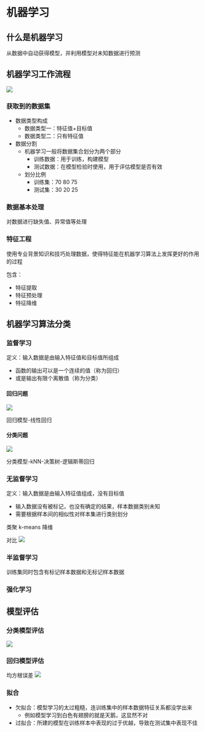 # 机器学习
## 什么是机器学习
从数据中自动获得模型，并利用模型对未知数据进行预测

## 机器学习工作流程
<img src="./imgs/机器学习1.png">

### 获取到的数据集
- 数据类型构成
  - 数据类型一：特征值+目标值
  - 数据类型二：只有特征值
- 数据分割
  - 机器学习一般将数据集合划分为两个部分
    - 训练数据：用于训练，构建模型
    - 测试数据：在模型检验时使用，用于评估模型是否有效
  - 划分比例
    - 训练集：70 80 75
    - 测试集：30 20 25
  
### 数据基本处理
对数据进行缺失值、异常值等处理

### 特征工程
使用专业背景知识和技巧处理数据，使得特征能在机器学习算法上发挥更好的作用的过程

包含：
- 特征提取
- 特征预处理
- 特征降维

## 机器学习算法分类
### 监督学习
定义：输入数据是由输入特征值和目标值所组成
- 函数的输出可以是一个连续的值（称为回归）
- 或是输出有限个离散值（称为分类）

#### 回归问题
<img src="./imgs/回归问题.png">

回归模型-线性回归

#### 分类问题
<img src="./imgs/分类问题.png">

分类模型-kNN-决策树-逻辑斯蒂回归

### 无监督学习
定义：输入数据是由输入特征值组成，没有目标值
- 输入数据没有被标记，也没有确定的结果，样本数据类别未知
- 需要根据样本间的相似性对样本集进行类别划分

类聚  k-means
降维

对比
<img src="./imgs/有无监督对比.png">

### 半监督学习
训练集同时包含有标记样本数据和无标记样本数据

### 强化学习

## 模型评估
### 分类模型评估
<img src="./imgs/分类模型评估.png">

### 回归模型评估
均方根误差
<img src="./imgs/回归模型评估.png">

### 拟合
- 欠拟合：模型学习的太过粗糙，连训练集中的样本数据特征关系都没学出来
  - 例如模型学习到白色有翅膀的就是天鹅，这显然不对
- 过拟合：所建的模型在训练样本中表现的过于优越，导致在测试集中表现不佳
